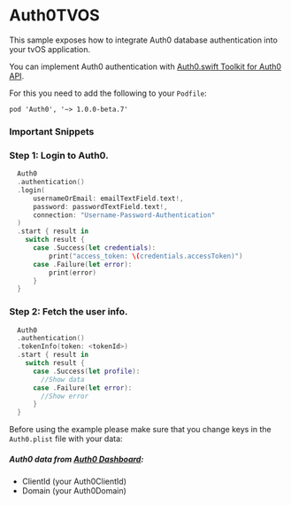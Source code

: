 # Auth0TVOS

This sample exposes how to integrate Auth0 database authentication into your tvOS application.

You can implement Auth0  authentication with [Auth0.swift Toolkit for Auth0 API](https://github.com/auth0/Auth0.swift).

For this you need to add the following to your `Podfile`:
```
pod 'Auth0', '~> 1.0.0-beta.7'
```

### Important Snippets
### Step 1: Login to Auth0.
```Swift
  Auth0
  .authentication()
  .login(
      usernameOrEmail: emailTextField.text!,
      password: passwordTextField.text!,
      connection: "Username-Password-Authentication"
  )
  .start { result in
    switch result {
      case .Success(let credentials):
          print("access_token: \(credentials.accessToken)")
      case .Failure(let error):
          print(error)
      }
  }
```

### Step 2: Fetch the user info.
```Swift
  Auth0
  .authentication()
  .tokenInfo(token: <tokenId>)
  .start { result in
    switch result {
      case .Success(let profile):
        //Show data
      case .Failure(let error):
        //Show error
      }
  }
```

Before using the example please make sure that you change keys in the `Auth0.plist` file with your data:

##### Auth0 data from [Auth0 Dashboard](https://manage.auth0.com/#/applications):
- ClientId (your Auth0ClientId)
- Domain (your Auth0Domain)
